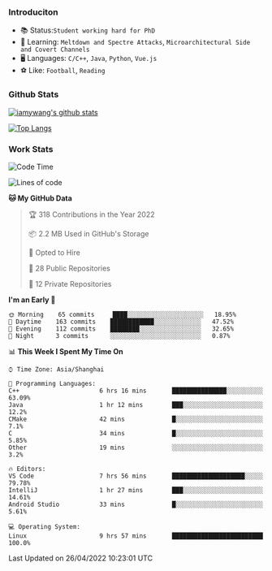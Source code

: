 ### Introduciton

- 📚 Status:`Student working hard for PhD`
- 🔎 Learning: `Meltdown and Spectre Attacks`, `Microarchitectural Side and Covert Channels`
- 🖥️ Languages: `C/C++`, `Java`, `Python`, `Vue.js`
- ⚽ Like: `Football`, `Reading`

### Github Stats

[![iamywang's github stats](https://github-readme-stats.vercel.app/api?username=iamywang&count_private=true&show_icons=true)]()

[![Top Langs](https://github-readme-stats.vercel.app/api/top-langs/?username=iamywang&layout=compact)]()

### Work Stats

<!--START_SECTION:waka-->
![Code Time](http://img.shields.io/badge/Code%20Time-283%20hrs%2012%20mins-blue)

![Lines of code](https://img.shields.io/badge/From%20Hello%20World%20I%27ve%20Written--49%20Thousand%20lines%20of%20code-blue)

**🐱 My GitHub Data** 

> 🏆 318 Contributions in the Year 2022
 > 
> 📦 2.2 MB Used in GitHub's Storage 
 > 
> 💼 Opted to Hire
 > 
> 📜 28 Public Repositories 
 > 
> 🔑 12 Private Repositories  
 > 
**I'm an Early 🐤** 

```text
🌞 Morning    65 commits     ████░░░░░░░░░░░░░░░░░░░░░   18.95% 
🌆 Daytime    163 commits    ████████████░░░░░░░░░░░░░   47.52% 
🌃 Evening    112 commits    ████████░░░░░░░░░░░░░░░░░   32.65% 
🌙 Night      3 commits      ░░░░░░░░░░░░░░░░░░░░░░░░░   0.87%

```


📊 **This Week I Spent My Time On** 

```text
⌚︎ Time Zone: Asia/Shanghai

💬 Programming Languages: 
C++                      6 hrs 16 mins       ███████████████░░░░░░░░░░   63.09% 
Java                     1 hr 12 mins        ███░░░░░░░░░░░░░░░░░░░░░░   12.2% 
CMake                    42 mins             █░░░░░░░░░░░░░░░░░░░░░░░░   7.1% 
C                        34 mins             █░░░░░░░░░░░░░░░░░░░░░░░░   5.85% 
Other                    19 mins             ░░░░░░░░░░░░░░░░░░░░░░░░░   3.2%

🔥 Editors: 
VS Code                  7 hrs 56 mins       ████████████████████░░░░░   79.78% 
IntelliJ                 1 hr 27 mins        ███░░░░░░░░░░░░░░░░░░░░░░   14.61% 
Android Studio           33 mins             █░░░░░░░░░░░░░░░░░░░░░░░░   5.61%

💻 Operating System: 
Linux                    9 hrs 57 mins       █████████████████████████   100.0%

```


 Last Updated on 26/04/2022 10:23:01 UTC
<!--END_SECTION:waka-->
